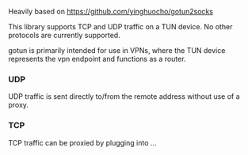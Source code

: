 Heavily based on https://github.com/yinghuocho/gotun2socks

This library supports TCP and UDP traffic on a TUN device. No other protocols
are currently supported.

gotun is primarily intended for use in VPNs, where the TUN device represents the
vpn endpoint and functions as a router.

### UDP
UDP traffic is sent directly to/from the remote address without use of a proxy.

### TCP
TCP traffic can be proxied by plugging into ...
